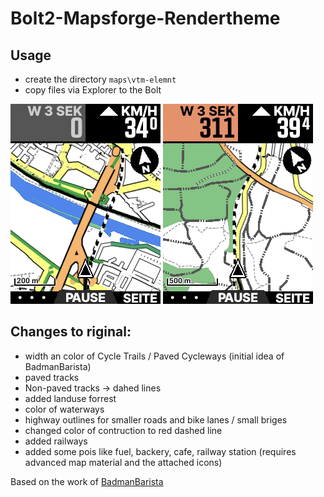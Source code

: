 Bolt2-Mapsforge-Rendertheme
=============

Usage
-------------
* create the directory `maps\vtm-elemnt`
* copy files via Explorer to the Bolt

![screenshot1](/screenshots/screenshot1.png)
![screenshot2](/screenshots/screenshot2.png)

Changes to riginal:
-------------
* width an color of Cycle Trails / Paved Cycleways (initial idea of BadmanBarista)
* paved tracks 
* Non-paved tracks -> dahed lines
* added landuse forrest
* color of waterways
* highway outlines for smaller roads and bike lanes / small briges
* changed color of contruction to red dashed line
* added railways
* added some pois like fuel, backery, cafe, railway station (requires advanced map material and the attached icons)

Based on the work of [BadmanBarista](https://gist.github.com/BadmanBarista/47c34b5e9dca3910bba89c4bcdeb58b6)
